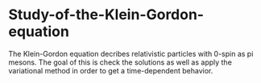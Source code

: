# Study-of-the-Klein-Gordon-equation

The Klein-Gordon equation decribes relativistic particles with 0-spin as pi mesons.
The goal of this is check the solutions as well as apply the variational method in 
order to get a time-dependent behavior.

